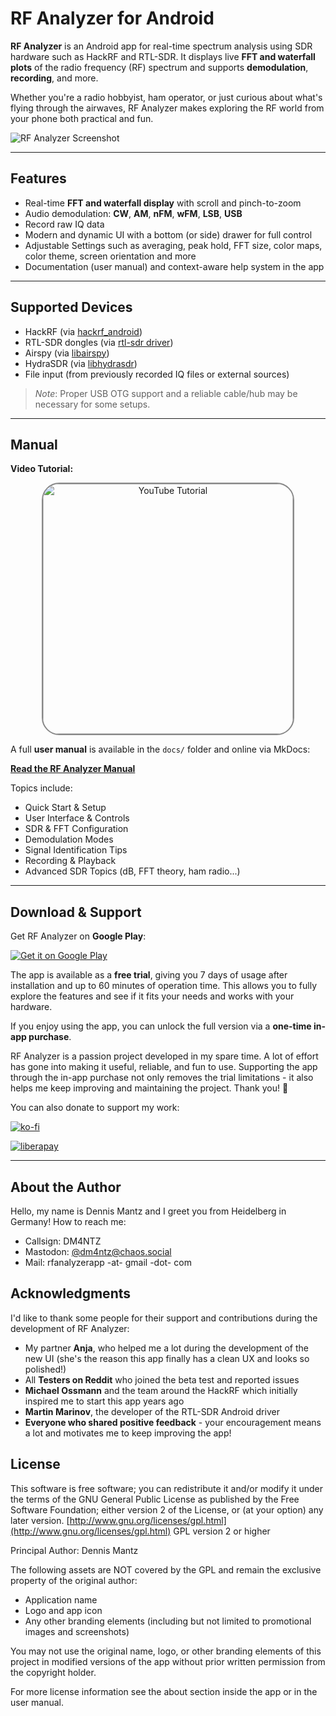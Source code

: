 # RF Analyzer for Android

**RF Analyzer** is an Android app for real-time spectrum analysis using SDR
hardware such as HackRF and RTL-SDR. It displays live **FFT and waterfall
plots** of the radio frequency (RF) spectrum and supports **demodulation**,
**recording**, and more.

Whether you're a radio hobbyist, ham operator, or just curious about what's
flying through the airwaves, RF Analyzer makes exploring the RF world from your
phone both practical and fun.

![RF Analyzer Screenshot](./resources/graphics/appstore/feature_graphic.png)

---

## Features

- Real-time **FFT and waterfall display** with scroll and pinch-to-zoom
- Audio demodulation: **CW**, **AM**, **nFM**, **wFM**, **LSB**, **USB**
- Record raw IQ data
- Modern and dynamic UI with a bottom (or side) drawer for full control
- Adjustable Settings such as averaging, peak hold, FFT size, color maps, color
  theme, screen orientation and more
- Documentation (user manual) and context-aware help system in the app

---

## Supported Devices

- HackRF (via [hackrf_android](https://github.com/demantz/hackrf_android))
- RTL-SDR dongles (via [rtl-sdr driver](http://sdr.osmocom.org/trac/wiki/rtl-sdr))
- Airspy (via [libairspy](https://github.com/airspy/airspyone_host/tree/master/libairspy))
- HydraSDR (via [libhydrasdr](https://github.com/hydrasdr/rfone_host/tree/main/libhydrasdr))
- File input (from previously recorded IQ files or external sources)

> *Note*: Proper USB OTG support and a reliable cable/hub may be necessary for some setups.

---

## Manual

**Video Tutorial:**

<div style="text-align: center;">
  <a target="_blank" href="https://www.youtube.com/watch?v=sui54fqbImw">
    <img src="./docs/assets/RF Analyzer Quick Start Tutorial Thumbnail.png" style="max-width: 100%; height: auto; width: 400px; border: 2px solid #888; border-radius: 28px;" alt="YouTube Tutorial">
  </a>
</div>

A full **user manual** is available in the `docs/` folder and online via MkDocs:

[**Read the RF Analyzer Manual**](https://demantz.github.io/RFAnalyzer/)

Topics include:

- Quick Start & Setup
- User Interface & Controls
- SDR & FFT Configuration
- Demodulation Modes
- Signal Identification Tips
- Recording & Playback
- Advanced SDR Topics (dB, FFT theory, ham radio...)

---

## Download & Support

Get RF Analyzer on **Google Play**:

[![Get it on Google Play](./docs/assets/google_play_badge.png)](https://play.google.com/store/apps/details?id=com.mantz_it.rfanalyzer)

The app is available as a **free trial**, giving you 7 days of usage after
installation and up to 60 minutes of operation time. This allows you to fully
explore the features and see if it fits your needs and works with your
hardware.

If you enjoy using the app, you can unlock the full version via a **one-time
in-app purchase**.

RF Analyzer is a passion project developed in my spare time. A lot of
effort has gone into making it useful, reliable, and fun to use. Supporting
the app through the in-app purchase not only removes the trial limitations -
it also helps me keep improving and maintaining the project. Thank you! 🙏

You can also donate to support my work:

[![ko-fi](https://ko-fi.com/img/githubbutton_sm.svg)](https://ko-fi.com/T6T11M88LK)

[![liberapay](https://liberapay.com/assets/widgets/donate.svg)](https://liberapay.com/DM4NTZ/donate)

---

## About the Author

Hello, my name is Dennis Mantz and I greet you from Heidelberg in Germany! How
to reach me:

- Callsign: DM4NTZ
- Mastodon: [@dm4ntz@chaos.social](https://chaos.social/@dm4ntz)
- Mail: rfanalyzerapp -at- gmail -dot- com

## Acknowledgments

I'd like to thank some people for their support and contributions
during the development of RF Analyzer:

- My partner **Anja**, who helped me a lot during the development of the new UI
  (she's the reason this app finally has a clean UX and looks so polished!)
- All **Testers on Reddit** who joined the beta test and reported issues
- **Michael Ossmann** and the team around the HackRF which initially inspired
  me to start this app years ago
- **Martin Marinov**, the developer of the RTL-SDR Android driver
- **Everyone who shared positive feedback** - your encouragement means a lot
  and motivates me to keep improving the app!


## License

This software is free software; you can redistribute it and/or
modify it under the terms of the GNU General Public
License as published by the Free Software Foundation; either
version 2 of the License, or (at your option) any later version.
[http://www.gnu.org/licenses/gpl.html](http://www.gnu.org/licenses/gpl.html) GPL version 2 or higher

Principal Author: Dennis Mantz

The following assets are NOT covered by the GPL and remain the exclusive
property of the original author:

- Application name
- Logo and app icon
- Any other branding elements (including but not limited to promotional images
  and screenshots)

You may not use the original name, logo, or other branding elements of this
project in modified versions of the app without prior written permission from
the copyright holder.

For more license information see the about section inside the app or in the
user manual.


